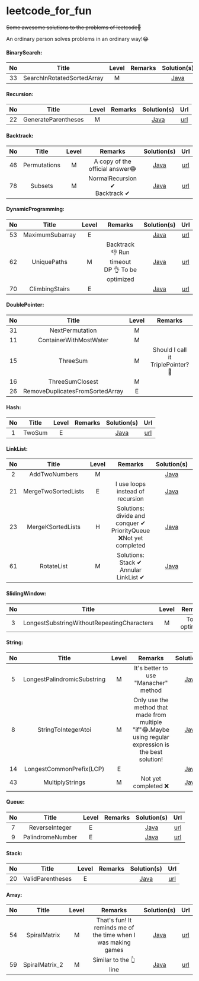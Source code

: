 # leetcode_for_fun
~~Some awesome solutions to the problems of leetcode🏃‍~~

An ordinary person solves problems in an ordinary way!😂

#### **BinarySearch:**

|  No  |           Title            | Level | Remarks |                         Solution(s)                          |                             Url                              |
| :--: | :------------------------: | :---: | :-----: | :----------------------------------------------------------: | :----------------------------------------------------------: |
|  33  | SearchInRotatedSortedArray |   M   |         | [Java](https://github.com/cwjokaka/leetcode_for_fun/blob/master/Java/src/com/company/medium/Q_0033_SearchInRotatedSortedArray.java) | [url](https://leetcode-cn.com/problems/search-in-rotated-sorted-array/) |

#### Recursion:

|  No  |        Title        | Level | Remarks |                         Solution(s)                          |                             Url                              |
| :--: | :-----------------: | :---: | :-----: | :----------------------------------------------------------: | :----------------------------------------------------------: |
|  22  | GenerateParentheses |   M   |         | [Java](https://github.com/cwjokaka/leetcode_for_fun/blob/master/Java/src/com/company/medium/Q_0022_GenerateParentheses.java) | [url](https://leetcode-cn.com/problems/generate-parentheses/) |

#### Backtrack:

|  No  |        Title        | Level | Remarks |                         Solution(s)                          |                             Url                              |
| :--: | :-----------------: | :---: | :-----: | :----------------------------------------------------------: | :----------------------------------------------------------: |
|  46  | Permutations |   M   | A copy of the official answer😂 | [Java](https://github.com/cwjokaka/leetcode_for_fun/blob/master/Java/src/com/company/medium/Q_0046_Permutations.java) | [url](https://leetcode-cn.com/problems/permutations/) |
| 78 | Subsets | M | NormalRecursion ✔<br />Backtrack ✔ | [Java](https://github.com/cwjokaka/leetcode_for_fun/blob/master/Java/src/com/company/medium/Q_0078_Subsets.java) | [url](https://leetcode-cn.com/problems/subsets/) |

#### DynamicProgramming:

|  No  |        Title        | Level | Remarks |                         Solution(s)                          |                             Url                              |
| :--: | :-----------------: | :---: | :-----: | :----------------------------------------------------------: | :----------------------------------------------------------: |
|  53  | MaximumSubarray |   E   |         | [Java](https://github.com/cwjokaka/leetcode_for_fun/blob/master/Java/src/com/company/easy/Q_0053_MaximumSubarray.java) | [url](https://leetcode-cn.com/problems/maximum-subarray/) |
| 62 | UniquePaths | M | Backtrack 👎 Run timeout<br />DP 👌 To be optimized | [Java](https://github.com/cwjokaka/leetcode_for_fun/blob/master/Java/src/com/company/medium/Q_0062_UniquePaths.java) | [url](https://leetcode-cn.com/problems/unique-paths/) |
| 70 | ClimbingStairs | E |  | [Java](https://github.com/cwjokaka/leetcode_for_fun/blob/master/Java/src/com/company/easy/Q_0070_ClimbingStairs.java) | [url](https://leetcode-cn.com/problems/climbing-stairs/) |


#### DoublePointer:

|  No  |              Title              | Level |             Remarks              |                         Solution(s)                          |                             Url                              |
| :--: | :-----------------------------: | :---: | :------------------------------: | :----------------------------------------------------------: | :----------------------------------------------------------: |
|  31  |         NextPermutation         |   M   |                                  | [Java](https://github.com/cwjokaka/leetcode_for_fun/blob/master/Java/src/com/company/medium/Q_0031_NextPermutation.java) |  [url](https://leetcode-cn.com/problems/next-permutation/)   |
|  11  |     ContainerWithMostWater      |   M   |                                  | [Java](https://github.com/cwjokaka/leetcode_for_fun/blob/master/Java/src/com/company/medium/Q_0011_ContainerWithMostWater.java) | [url](https://leetcode-cn.com/problems/container-with-most-water/) |
|  15  |            ThreeSum             |   M   | Should I call it TriplePointer?🧐 | [Java](https://github.com/cwjokaka/leetcode_for_fun/blob/master/Java/src/com/company/medium/Q_0015_ThreeSum.java) |        [url](https://leetcode-cn.com/problems/3sum/)         |
|  16  |         ThreeSumClosest         |   M   |                                  | [Java](https://github.com/cwjokaka/leetcode_for_fun/blob/master/Java/src/com/company/medium/Q_0016_ThreeSumClosest.java) |    [url](https://leetcode-cn.com/problems/3sum-closest/)     |
|  26  | RemoveDuplicatesFromSortedArray |   E   |                                  | [Java](https://github.com/cwjokaka/leetcode_for_fun/blob/master/Java/src/com/company/medium/Q_0026_RemoveDuplicatesFromSortedArray.java) | [url](https://leetcode-cn.com/problems/remove-duplicates-from-sorted-array/) |

#### Hash:

|  No  | Title  | Level | Remarks |                         Solution(s)                          |                       Url                        |
| :--: | :----: | :---: | :-----: | :----------------------------------------------------------: | :----------------------------------------------: |
|  1   | TwoSum |   E   |         | [Java](https://github.com/cwjokaka/leetcode_for_fun/blob/master/Java/src/com/company/easy/Q_0001_TwoSum.java) | [url](https://leetcode-cn.com/problems/two-sum/) |

#### LinkList:

|  No  |        Title        | Level |                           Remarks                            |                         Solution(s)                          |                             Url                              |
| :--: | :-----------------: | :---: | :----------------------------------------------------------: | :----------------------------------------------------------: | :----------------------------------------------------------: |
|  2   |    AddTwoNumbers    |   M   |                                                              | [Java](https://github.com/cwjokaka/leetcode_for_fun/blob/master/Java/src/com/company/medium/Q_0002_AddTwoNumbers.java) |   [url](https://leetcode-cn.com/problems/add-two-numbers/)   |
|  21  | MergeTwoSortedLists |   E   |               I use loops instead of recursion               | [Java](https://github.com/cwjokaka/leetcode_for_fun/blob/master/Java/src/com/company/easy/Q_0021_MergeTwoSortedLists.java) | [url](https://leetcode-cn.com/problems/merge-two-sorted-lists/) |
|  23  |  MergeKSortedLists  |   H   | Solutions: <br />divide and conquer ✔<br />PriorityQueue ❌Not yet completed | [Java](https://github.com/cwjokaka/leetcode_for_fun/blob/master/Java/src/com/company/hard/Q_0023_MergeKSortedLists.java) | [url](https://leetcode-cn.com/problems/merge-k-sorted-lists/) |
|  61  |     RotateList      |   M   |       Solutions:<br /> Stack ✔<br />Annular LinkList ✔       | [Java](https://github.com/cwjokaka/leetcode_for_fun/blob/master/Java/src/com/company/medium/Q_0061_RotateList.java) |     [url](https://leetcode-cn.com/problems/rotate-list/)     |


#### SlidingWindow:

|  No  |                   Title                    | Level |     Remarks     |                         Solution(s)                          |                             Url                              |
| :--: | :----------------------------------------: | :---: | :-------------: | :----------------------------------------------------------: | :----------------------------------------------------------: |
|  3   | LongestSubstringWithoutRepeatingCharacters |   M   | To be optimized | [Java](https://github.com/cwjokaka/leetcode_for_fun/blob/master/Java/src/com/company/medium/Q_0003_LongestSubstringWithoutRepeatingCharacters.java) | [url](https://leetcode-cn.com/problems/longest-substring-without-repeating-characters/) |

#### String:

|  No  |            Title            | Level |                           Remarks                            |                         Solution(s)                          |                             Url                              |
| :--: | :-------------------------: | :---: | :----------------------------------------------------------: | :----------------------------------------------------------: | :----------------------------------------------------------: |
|  5   | LongestPalindromicSubstring |   M   |             It's better to use "Manacher" method             | [Java](https://github.com/cwjokaka/leetcode_for_fun/blob/master/Java/src/com/company/medium/Q_0005_LongestPalindromicSubstring.java) | [url](https://leetcode-cn.com/problems/longest-palindromic-substring/) |
|  8   |     StringToIntegerAtoi     |   M   | Only use the method that made from multiple "if"😂.Maybe using regular expression is the best solution! | [Java](https://github.com/cwjokaka/leetcode_for_fun/blob/master/Java/src/com/company/medium/Q_0008_StringToIntegerAtoi.java) | [url](https://leetcode-cn.com/problems/string-to-integer-atoi/) |
|  14  |  LongestCommonPrefix(LCP)   |   E   |                                                              | [Java](https://github.com/cwjokaka/leetcode_for_fun/blob/master/Java/src/com/company/easy/Q_0014_LongestCommonPrefix.java) | [url](https://leetcode-cn.com/problems/longest-common-prefix/) |
|  43  |       MultiplyStrings       |   M   |                     Not yet completed ❌                      | [Java](https://github.com/cwjokaka/leetcode_for_fun/blob/master/Java/src/com/company/medium/Q_0043_MultiplyStrings.java) |  [url](https://leetcode-cn.com/problems/multiply-strings/)   |

#### Queue:

|  No  |      Title       | Level | Remarks |                         Solution(s)                          |                            Url                             |
| :--: | :--------------: | :---: | :-----: | :----------------------------------------------------------: | :--------------------------------------------------------: |
|  7   |  ReverseInteger  |   E   |         | [Java](https://github.com/cwjokaka/leetcode_for_fun/blob/master/Java/src/com/company/easy/Q_0007_ReverseInteger.java) |  [url](https://leetcode-cn.com/problems/reverse-integer/)  |
|  9   | PalindromeNumber |   E   |         | [Java](https://github.com/cwjokaka/leetcode_for_fun/blob/master/Java/src/com/company/easy/Q_0009_PalindromeNumber.java) | [url](https://leetcode-cn.com/problems/palindrome-number/) |

#### Stack:

|  No  |      Title       | Level | Remarks |                         Solution(s)                          |                            Url                             |
| :--: | :--------------: | :---: | :-----: | :----------------------------------------------------------: | :--------------------------------------------------------: |
|  20  | ValidParentheses |   E   |         | [Java](https://github.com/cwjokaka/leetcode_for_fun/blob/master/Java/src/com/company/easy/Q_0020_ValidParentheses.java) | [url](https://leetcode-cn.com/problems/valid-parentheses/) |

#### Array:

|  No  |     Title      | Level |                           Remarks                            |                         Solution(s)                          |                            Url                            |
| :--: | :------------: | :---: | :----------------------------------------------------------: | :----------------------------------------------------------: | :-------------------------------------------------------: |
|  54  |  SpiralMatrix  |   M   | That's fun! It reminds me of the time when I was making games | [Java](https://github.com/cwjokaka/leetcode_for_fun/blob/master/Java/src/com/company/medium/Q_0054_SpiralMatrix.java) |  [url](https://leetcode-cn.com/problems/spiral-matrix/)   |
|  59  | SpiralMatrix_2 |   M   |                    Similar to the 👆 line                     | [Java](https://github.com/cwjokaka/leetcode_for_fun/blob/master/Java/src/com/company/medium/Q_0059_SpiralMatrix_2.java) | [url](https://leetcode-cn.com/problems/spiral-matrix-ii/) |

